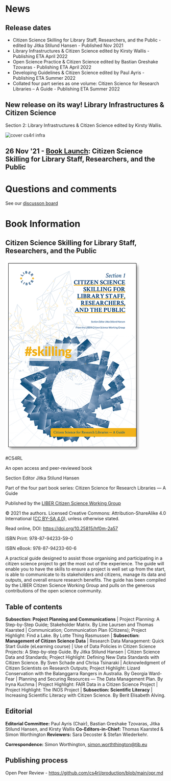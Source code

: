 # News

## Release dates

  - Citizen Science Skilling for Library Staff, Researchers, and the Public - edited by Jitka Stilund Hansen - Published Nov 2021
  - Library Infrastructures & Citizen Science edited by Kirsty Wallis - Publishing ETA April 2022
  - Open Science Practice & Citizen Science edited by Bastian Greshake Tzovaras - Publishing ETA April 2022
  - Developing Guidelines & Citizen Science edited by Paul Ayris - Publishing ETA Summer 2022 
  - Collated four part series as one volume: Citizen Science for Research Libraries – A Guide - Publishing ETA Summer 2022 

## New release on its way! Library Infrastructures & Citizen Science 

Section 2: Library Infrastructures & Citizen Science edited by Kirsty Wallis.

![cover cs4rl infra]( https://raw.github.com/cs4rl/guide/main/covers/infrastructure/infra-Perfect-v2.jpg)

## 26 Nov '21 - [Book Launch](announce-nov21.md): Citizen Science Skilling for Library Staff, Researchers, and the Public

# Questions and comments 

See our [discusson board](https://github.com/cs4rl/guide/discussions)

# Book Information

## Citizen Science Skilling for Library Staff, Researchers, and the Public

![cover cs4rl skilling](media/93dcd6d1769ae63125aa42df55131efb.png)

\#CS4RL

An open access and peer-reviewed book

Section Editor Jitka Stilund Hansen

Part of the four part book series: Citizen Science for Research Libraries — A
Guide

Published by the [LIBER Citizen Science Working Group](https://libereurope.eu/working-group/liber-citizen-science-working-group/)

© 2021 the authors. Licensed Creative Commons: Attribution-ShareAlike 4.0
International ([CC BY-SA 4.0](https://creativecommons.org/licenses/by-sa/4.0/)),
unless otherwise stated.

Read online, DOI: <https://doi.org/10.25815/hf0m-2a57>

ISBN Print: 978-87-94233-59-0

ISBN eBook: 978-87-94233-60-6

A practical guide designed to assist those organising and participating in a
citizen science project to get the most out of the experience. The guide will
enable you to have the skills to ensure a project is well set up from the start,
is able to communicate to its stakeholders and citizens, manage its data and
outputs, and overall ensure research benefits. The guide has been compiled by
the LIBER Citizen Science Working Group and pulls on the generous contributions
of the open science community.

## Table of contents

**Subsection: Project Planning and Communications** \| Project Planning: A
Step-by-Step Guide; Stakeholder Matrix. By Line Laursen and Thomas Kaarsted \|
Communication; Communication Plan (Citizens); Project Highlight: Find a Lake. By
Lotte Thing Rasmussen \| **Subsection: Management of Citizen Science Data** \|
Research Data Management: Quick Start Guide (eLearning course) \| Use of Data
Policies in Citizen Science Projects: A Step-by-step Guide. By Jitka Stilund
Hansen \| Citizen Science Data and Standards; Project Highlight: Defining New
Data Standards with Citizen Science. By Sven Schade and Chrisa Tsinaraki \|
Acknowledgment of Citizen Scientists on Research Outputs; Project Highlight:
Lizard Conservation with the Balanggarra Rangers in Australia. By Georgia
Ward-Fear \| Planning and Securing Resources — The Data Management Plan. By
Iryna Kuchma \| Project Highlight: FAIR Data in a Citizen Science Project \|
Project Highlight: The INOS Project \| **Subsection: Scientific Literacy** \|
Increasing Scientific Literacy with Citizen Science. By Berit Elisabeth Alving.

## Editorial

**Editorial Committee:** Paul Ayris (Chair), Bastian Greshake Tzovaras, Jitka
Stilund Hansen, and Kirsty Wallis **Co-Editors-in-Chief:** Thomas Kaarsted &
Simon Worthington **Reviewers:** Sara Decoster & Stefan Wiederkehr.

**Correspondence:** Simon Worthington, <simon.worththington@tib.eu>

## Publishing process

Open Peer Review - https://github.com/cs4rl/production/blob/main/opr.md


